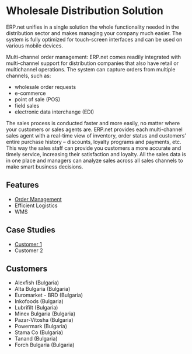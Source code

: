# Wholesale Distribution Solution

ERP.net unifies in a single solution the whole functionality needed in the distribution sector and makes managing your company much easier. The system is fully optimized for touch-screen interfaces and can be used on various mobile devices. 

Multi-channel order management: ERP.net comes readily integrated with multi-channel support for distribution companies that also have retail or multichannel operations. The system can capture orders from multiple channels, such as:
* wholesale order requests
* e-commerce
* point of sale (POS)
* field sales
* electronic data interchange (EDI)

The sales process is conducted faster and more easily, no matter where your customers or sales agents are. ERP.net provides each multi-channel sales agent with a real-time view of inventory, order status and customers’ entire purchase history – discounts, loyalty programs and payments, etc. This way the sales staff can provide you customers a more accurate and timely service, increasing their satisfaction and loyalty. All the sales data is in one place and managers can analyze sales across all sales channels to make smart business decisions.


## Features

* [Order Management](~/features/crm/sales.md)
* Efficient Logistics
* WMS

## Case Studies

* [Customer 1](~/customers/customer1.md)
* Customer 2

## Customers

* Alexfish (Bulgaria)
* Alta Bulgaria (Bulgaria)
* Euromarket - BRD (Bulgaria)
* Inkofoods (Bulgaria)
* Lubrifilt (Bulgaria)
* Minex Bulgaria (Bulgaria)
* Pazar-Vitosha (Bulgaria)
* Powermark (Bulgaria)
* Stama Co (Bulgaria)
* Tanand (Bulgaria)
* Forch Bulgaria (Bulgaria)
